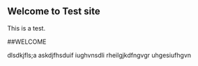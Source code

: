 ## Welcome to Test site

This is a test.

##WELCOME

dlsdkjfls;a
askdjfhsduif
iughvnsdli rheilgjkdfngvgr uhgesiufhgvn
